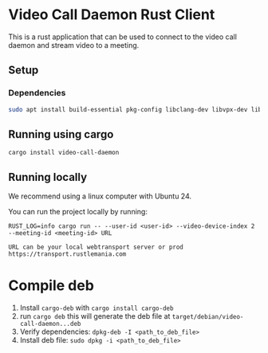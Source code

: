 # Video Call Daemon Rust Client

This is a rust application that can be used to connect to the video call daemon and stream video to a meeting.

## Setup

### Dependencies

```sh
sudo apt install build-essential pkg-config libclang-dev libvpx-dev libasound2-dev libv4l-dev cmake libssl-dev
```
## Running using cargo

```
cargo install video-call-daemon
```

## Running locally
We recommend using a linux computer with Ubuntu 24.

You can run the project locally by running:

```
RUST_LOG=info cargo run -- --user-id <user-id> --video-device-index 2 --meeting-id <meeting-id> URL

URL can be your local webtransport server or prod https://transport.rustlemania.com
```

# Compile deb

1. Install `cargo-deb` with `cargo install cargo-deb`
2. run `cargo deb` this  will generate the deb file at `target/debian/video-call-daemon...deb`
3. Verify dependencies: `dpkg-deb -I <path_to_deb_file>`
4. Install deb file: `sudo dpkg -i <path_to_deb_file>`
